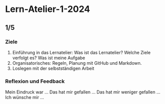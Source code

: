 # Lern-Atelier-1-2024
## 1/5 
### Ziele
1. Einführung in das Lernatelier: Was ist das Lernatelier? Welche Ziele verfolgt es? Was ist meine Aufgabe
2. Organisatorisches: Regeln, Planung mit GitHub und Markdown.
3. Loslegen mit der selbstständigen Arbeit

### Reflexion und Feedback
Mein Eindruck war ...
Das hat mir gefallen ...
Das hat mir weniger gefallen ...
Ich wünsche mir ...
